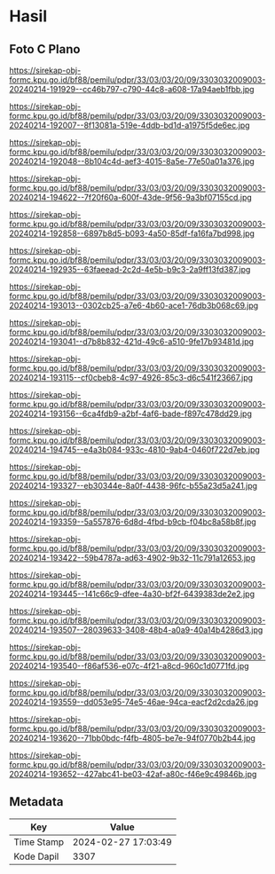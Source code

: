 # Hasil

## Foto C Plano

https://sirekap-obj-formc.kpu.go.id/bf88/pemilu/pdpr/33/03/03/20/09/3303032009003-20240214-191929--cc46b797-c790-44c8-a608-17a94aeb1fbb.jpg

https://sirekap-obj-formc.kpu.go.id/bf88/pemilu/pdpr/33/03/03/20/09/3303032009003-20240214-192007--8f13081a-519e-4ddb-bd1d-a1975f5de6ec.jpg

https://sirekap-obj-formc.kpu.go.id/bf88/pemilu/pdpr/33/03/03/20/09/3303032009003-20240214-192048--8b104c4d-aef3-4015-8a5e-77e50a01a376.jpg

https://sirekap-obj-formc.kpu.go.id/bf88/pemilu/pdpr/33/03/03/20/09/3303032009003-20240214-194622--7f20f60a-600f-43de-9f56-9a3bf07155cd.jpg

https://sirekap-obj-formc.kpu.go.id/bf88/pemilu/pdpr/33/03/03/20/09/3303032009003-20240214-192858--6897b8d5-b093-4a50-85df-fa16fa7bd998.jpg

https://sirekap-obj-formc.kpu.go.id/bf88/pemilu/pdpr/33/03/03/20/09/3303032009003-20240214-192935--63faeead-2c2d-4e5b-b9c3-2a9ff13fd387.jpg

https://sirekap-obj-formc.kpu.go.id/bf88/pemilu/pdpr/33/03/03/20/09/3303032009003-20240214-193013--0302cb25-a7e6-4b60-ace1-76db3b068c69.jpg

https://sirekap-obj-formc.kpu.go.id/bf88/pemilu/pdpr/33/03/03/20/09/3303032009003-20240214-193041--d7b8b832-421d-49c6-a510-9fe17b93481d.jpg

https://sirekap-obj-formc.kpu.go.id/bf88/pemilu/pdpr/33/03/03/20/09/3303032009003-20240214-193115--cf0cbeb8-4c97-4926-85c3-d6c541f23667.jpg

https://sirekap-obj-formc.kpu.go.id/bf88/pemilu/pdpr/33/03/03/20/09/3303032009003-20240214-193156--6ca4fdb9-a2bf-4af6-bade-f897c478dd29.jpg

https://sirekap-obj-formc.kpu.go.id/bf88/pemilu/pdpr/33/03/03/20/09/3303032009003-20240214-194745--e4a3b084-933c-4810-9ab4-0460f722d7eb.jpg

https://sirekap-obj-formc.kpu.go.id/bf88/pemilu/pdpr/33/03/03/20/09/3303032009003-20240214-193327--eb30344e-8a0f-4438-96fc-b55a23d5a241.jpg

https://sirekap-obj-formc.kpu.go.id/bf88/pemilu/pdpr/33/03/03/20/09/3303032009003-20240214-193359--5a557876-6d8d-4fbd-b9cb-f04bc8a58b8f.jpg

https://sirekap-obj-formc.kpu.go.id/bf88/pemilu/pdpr/33/03/03/20/09/3303032009003-20240214-193422--59b4787a-ad63-4902-9b32-11c791a12653.jpg

https://sirekap-obj-formc.kpu.go.id/bf88/pemilu/pdpr/33/03/03/20/09/3303032009003-20240214-193445--141c66c9-dfee-4a30-bf2f-6439383de2e2.jpg

https://sirekap-obj-formc.kpu.go.id/bf88/pemilu/pdpr/33/03/03/20/09/3303032009003-20240214-193507--28039633-3408-48b4-a0a9-40a14b4286d3.jpg

https://sirekap-obj-formc.kpu.go.id/bf88/pemilu/pdpr/33/03/03/20/09/3303032009003-20240214-193540--f86af536-e07c-4f21-a8cd-960c1d0771fd.jpg

https://sirekap-obj-formc.kpu.go.id/bf88/pemilu/pdpr/33/03/03/20/09/3303032009003-20240214-193559--dd053e95-74e5-46ae-94ca-eacf2d2cda26.jpg

https://sirekap-obj-formc.kpu.go.id/bf88/pemilu/pdpr/33/03/03/20/09/3303032009003-20240214-193620--71bb0bdc-f4fb-4805-be7e-94f0770b2b44.jpg

https://sirekap-obj-formc.kpu.go.id/bf88/pemilu/pdpr/33/03/03/20/09/3303032009003-20240214-193652--427abc41-be03-42af-a80c-f46e9c49846b.jpg


## Metadata

| Key        | Value               |
| ---------- | ------------------- |
| Time Stamp | 2024-02-27 17:03:49 |
| Kode Dapil | 3307                |



